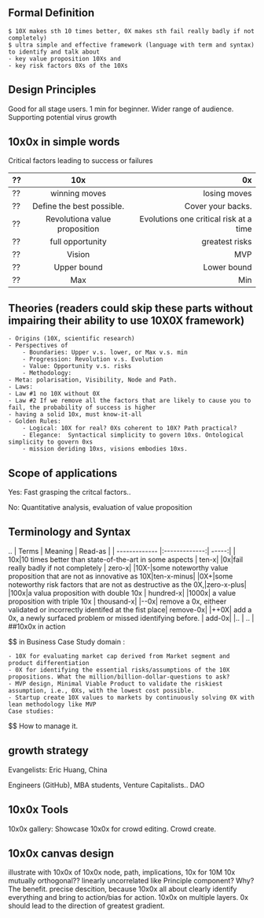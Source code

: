 ## Formal Definition 
 
	$ 10X makes sth 10 times better, 0X makes sth fail really badly if not completely)
 	$ ultra simple and effective framework (language with term and syntax) to identify and talk about
	- key value proposition 10Xs and 
	- key risk factors 0Xs of the 10Xs

## Design Principles
Good for all stage users. 1 min for beginner. Wider range of audience. Supporting potential virus growth 

## 10x0x in simple words
Critical factors leading to success or failures

| ??        | 10x           | 0x  |
| ------------- |:-------------:| -----:|
| ??	| winning moves| losing moves|
|?? | Define the best possible. | Cover your backs. |
| ?? | Revolutiona value proposition | Evolutions one critical risk at a time |
|??| full opportunity | greatest risks|
|??| Vision | MVP|
|??| Upper bound | Lower bound|
|??| Max | Min|


## Theories (readers could skip these parts without impairing their ability to use 10X0X framework)
	
	- Origins (10X, scientific research)
	- Perspectives of 
		- Boundaries: Upper v.s. lower, or Max v.s. min
		- Progression: Revolution v.s. Evolution
		- Value: Opportunity v.s. risks
		- Methodology: 
	- Meta: polarisation, Visibility, Node and Path. 
	- Laws: 
	- Law #1 no 10X without 0X
	- Law #2 If we remove all the factors that are likely to cause you to fail, the probability of success is higher
	- having a solid 10x, must know-it-all
	- Golden Rules: 
		- Logical: 10X for real? 0Xs coherent to 10X? Path practical?
		- Elegance:  Syntactical simplicity to govern 10xs. Ontological simplicity to govern 0xs
		- mission deriding 10xs, visions embodies 10xs. 

## Scope of applications

Yes: Fast grasping the critcal factors..

No: Quantitative analysis, evaluation of value proposition
		
## Terminology and  Syntax 
..
| Terms        | Meaning          | Read-as  |
| ------------- |:-------------:| -----:|
| 10x|10 times better than state-of-the-art in some aspects | ten-x|
|0x|fail really badly if not completely | zero-x|
|10X-|some noteworthy value proposition that are not as innovative as 10X|ten-x-minus|
|0X+|some noteworthy risk factors that are not as destructive as the 0X,|zero-x-plus|
|100x|a valua proposition with double 10x | hundred-x|
|1000x| a value proposition with triple 10x | thousand-x|
|--0x| remove a 0x, eitheer validated or incorrectly identifed at the fist place| remove-0x|
|++0X| add a 0x, a newly surfaced problem or missed identifying before. | add-0x|
|.. | .. |
##10x0x in action 

$$ in Business Case Study domain : 

	- 10X for evaluating market cap derived from Market segment and product differentiation
	- 0X for identifying the essential risks/assumptions of the 10X propositions. What the million/billion-dollar-questions to ask?
	- MVP design, Minimal Viable Product to validate the riskiest assumption, i.e., 0Xs, with the lowest cost possible.  
	- Startup create 10X values to markets by continuously solving 0X with lean methodology like MVP
	Case studies: 
	
$$ How to manage it. 

## growth strategy
Evangelists: Eric Huang, China

Engineers (GitHub), MBA students, Venture Capitalists.. DAO

## 10x0x Tools
10x0x gallery: Showcase 10x0x for crowd editing. Crowd create. 

## 10x0x canvas design
illustrate with 10x0x of 10x0x
node, path, implications, 10x for 10M
10x mutually orthogonal?? linearly uncorrelated like Principle component? Why? The benefit.
precise descition, because 10x0x all about clearly identify everything and bring to action/bias for action.
10x0x on multiple layers.
0x should lead to the direction of greatest gradient. 
